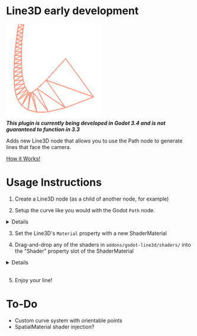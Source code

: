 # Line3D early development
<img src="icon.png"></img><br>
***This plugin is currently being developed in Godot 3.4 and is not guaranteed to function in 3.3***    

Adds new Line3D node that allows you to use the Path node to generate lines that face the camera.

[How it Works!](HOW.md)

# Usage Instructions

1.  Create a Line3D node (as a child of another node, for example)

2.  Setup the curve like you would with the Godot `Path` node. 
<details>

Select the `Line3D`, click the yellow-y "Add Points" icon at the top of the viewport and click around to create points.

To add handles to a point, click the greyish "Select Points" icon at the top of the viewport, hold Shift and click-and-drag on a point to add curve handles to it.

</details>

3.  Set the Line3D's `Material` property with a new ShaderMaterial

4. Drag-and-drop any of the shaders in `addons/godot-line3d/shaders/` into the "Shader" property slot of the ShaderMaterial
<details>

You can modify one of the provided shaders, but remember to copy it to a fresh-new Shader resource first by clicking the little down-arrow next to the Shader resource and clicking "Make Unique", so your cool changes don't overwrite the original Shader resource file!

![Godot UI with "Make Unique" highlighted](unique_shader.png)

</details>
<br>

5.  Enjoy your line!

# To-Do
- Custom curve system with orientable points 
- SpatialMaterial shader injection?
